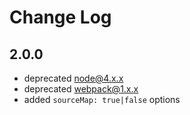 # Change Log

## 2.0.0
* deprecated node@4.x.x
* deprecated webpack@1.x.x
* added `sourceMap: true|false` options 